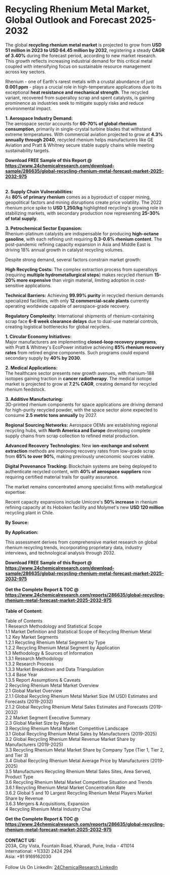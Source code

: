 <h1>Recycling Rhenium Metal Market, Global Outlook and Forecast 2025-2032</h1><p>The global <strong>recycling rhenium metal market</strong> is projected to grow from <strong>USD 51 million in 2023 to USD 64.45 million by 2032</strong>, registering a steady <strong>CAGR of 3.40%</strong> during the forecast period, according to new market research. This growth reflects increasing industrial demand for this critical metal coupled with intensifying focus on sustainable resource management across key sectors.</p><p>Rhenium - one of Earth's rarest metals with a crustal abundance of just <strong>0.001 ppm</strong> - plays a crucial role in high-temperature applications due to its exceptional <strong>heat resistance and mechanical strength</strong>. The recycled variant, recovered from superalloy scrap and spent catalysts, is gaining prominence as industries seek to mitigate supply risks and reduce environmental impact.</p><p><strong>1. Aerospace Industry Demand:</strong><br>
The aerospace sector accounts for <strong>60-70% of global rhenium consumption</strong>, primarily in single-crystal turbine blades that withstand extreme temperatures. With commercial aviation projected to grow at <strong>4.3% annually through 2040</strong>, recycled rhenium helps manufacturers like GE Aviation and Pratt &amp; Whitney secure stable supply chains while meeting sustainability targets.</p><div><b>Download FREE Sample of this Report @ 
            <a href="https://www.24chemicalresearch.com/download-sample/286635/global-recycling-rhenium-metal-forecast-market-2025-2032-975">
            https://www.24chemicalresearch.com/download-sample/286635/global-recycling-rhenium-metal-forecast-market-2025-2032-975</a></b></div><br><p><strong>2. Supply Chain Vulnerabilities:</strong><br>
As <strong>80% of primary rhenium</strong> comes as a byproduct of copper mining, geopolitical factors and mining disruptions create price volatility. The 2022 rhenium price spike to <strong>USD 1,250/kg</strong> highlighted recycling's growing role in stabilizing markets, with secondary production now representing <strong>25-30% of total supply</strong>.</p><p><strong>3. Petrochemical Sector Expansion:</strong><br>
Rhenium-platinum catalysts are indispensable for producing <strong>high-octane gasoline</strong>, with each refining unit requiring <strong>0.3-0.6% rhenium content</strong>. The post-pandemic refining capacity expansion in Asia and Middle East is driving 18% annual growth in catalyst recycling volumes.</p><p>Despite strong demand, several factors constrain market growth:</p><p><strong>High Recycling Costs:</strong> The complex extraction process from superalloys (requiring <strong>multiple hydrometallurgical steps</strong>) makes recycled rhenium <strong>15-20% more expensive</strong> than virgin material, limiting adoption in cost-sensitive applications.</p><p><strong>Technical Barriers:</strong> Achieving <strong>99.99% purity</strong> in recycled rhenium demands specialized facilities, with only <strong>12 commercial-scale plants</strong> currently operating worldwide capable of aerospace-grade recovery.</p><p><strong>Regulatory Complexity:</strong> International shipments of rhenium-containing scrap face <strong>6-8 week clearance delays</strong> due to dual-use material controls, creating logistical bottlenecks for global recyclers.</p><p><strong>1. Circular Economy Initiatives:</strong><br>
Major manufacturers are implementing <strong>closed-loop recovery programs</strong>, with Pratt &amp; Whitney's EcoPower initiative achieving <strong>85% rhenium recovery rates</strong> from retired engine components. Such programs could expand secondary supply by <strong>40% by 2030</strong>.</p><p><strong>2. Medical Applications:</strong><br>
The healthcare sector presents new growth avenues, with rhenium-188 isotopes gaining traction in <strong>cancer radiotherapy</strong>. The medical isotope market is projected to grow at <strong>7.2% CAGR</strong>, creating demand for recycled rhenium feedstock.</p><p><strong>3. Additive Manufacturing:</strong><br>
3D-printed rhenium components for space applications are driving demand for high-purity recycled powder, with the space sector alone expected to consume <strong>2.5 metric tons annually</strong> by 2027.</p><p><strong>Regional Sourcing Networks:</strong> Aerospace OEMs are establishing regional recycling hubs, with <strong>North America and Europe</strong> developing complete supply chains from scrap collection to refined metal production.</p><p><strong>Advanced Recovery Technologies:</strong> New <strong>ion-exchange and solvent extraction</strong> methods are improving recovery rates from low-grade scrap from <strong>65% to over 90%</strong>, making previously uneconomic sources viable.</p><p><strong>Digital Provenance Tracking:</strong> Blockchain systems are being deployed to authenticate recycled content, with <strong>40% of aerospace suppliers</strong> now requiring certified material trails for quality assurance.</p><p>The market remains concentrated among specialist firms with metallurgical expertise:</p><p>Recent capacity expansions include Umicore's <strong>50% increase</strong> in rhenium refining capacity at its Hoboken facility and Molymet's new <strong>USD 120 million</strong> recycling plant in Chile.</p><p><strong>By Source:</strong></p><p><strong>By Application:</strong></p><p>This assessment derives from comprehensive market research on global rhenium recycling trends, incorporating proprietary data, industry interviews, and technological analysis through 2032.</p><div><b>Download FREE Sample of this Report @ 
            <a href="https://www.24chemicalresearch.com/download-sample/286635/global-recycling-rhenium-metal-forecast-market-2025-2032-975">
            https://www.24chemicalresearch.com/download-sample/286635/global-recycling-rhenium-metal-forecast-market-2025-2032-975</a></b></div><br><div><b>Get the Complete Report & TOC @ 
            <a href="https://www.24chemicalresearch.com/reports/286635/global-recycling-rhenium-metal-forecast-market-2025-2032-975">
            https://www.24chemicalresearch.com/reports/286635/global-recycling-rhenium-metal-forecast-market-2025-2032-975</a></b></div><br>
            <b>Table of Content:</b><p>Table of Contents<br />
1 Research Methodology and Statistical Scope<br />
1.1 Market Definition and Statistical Scope of Recycling Rhenium Metal<br />
1.2 Key Market Segments<br />
1.2.1 Recycling Rhenium Metal Segment by Type<br />
1.2.2 Recycling Rhenium Metal Segment by Application<br />
1.3 Methodology & Sources of Information<br />
1.3.1 Research Methodology<br />
1.3.2 Research Process<br />
1.3.3 Market Breakdown and Data Triangulation<br />
1.3.4 Base Year<br />
1.3.5 Report Assumptions & Caveats<br />
2 Recycling Rhenium Metal Market Overview<br />
2.1 Global Market Overview<br />
2.1.1 Global Recycling Rhenium Metal Market Size (M USD) Estimates and Forecasts (2019-2032)<br />
2.1.2 Global Recycling Rhenium Metal Sales Estimates and Forecasts (2019-2032)<br />
2.2 Market Segment Executive Summary<br />
2.3 Global Market Size by Region<br />
3 Recycling Rhenium Metal Market Competitive Landscape<br />
3.1 Global Recycling Rhenium Metal Sales by Manufacturers (2019-2025)<br />
3.2 Global Recycling Rhenium Metal Revenue Market Share by Manufacturers (2019-2025)<br />
3.3 Recycling Rhenium Metal Market Share by Company Type (Tier 1, Tier 2, and Tier 3)<br />
3.4 Global Recycling Rhenium Metal Average Price by Manufacturers (2019-2025)<br />
3.5 Manufacturers Recycling Rhenium Metal Sales Sites, Area Served, Product Type<br />
3.6 Recycling Rhenium Metal Market Competitive Situation and Trends<br />
3.6.1 Recycling Rhenium Metal Market Concentration Rate<br />
3.6.2 Global 5 and 10 Largest Recycling Rhenium Metal Players Market Share by Revenue<br />
3.6.3 Mergers & Acquisitions, Expansion<br />
4 Recycling Rhenium Metal Industry Chai</p><div><b>Get the Complete Report & TOC @ 
            <a href="https://www.24chemicalresearch.com/reports/286635/global-recycling-rhenium-metal-forecast-market-2025-2032-975">
            https://www.24chemicalresearch.com/reports/286635/global-recycling-rhenium-metal-forecast-market-2025-2032-975</a></b></div><br><b>CONTACT US:</b><br>
            203A, City Vista, Fountain Road, Kharadi, Pune, India - 411014<br>
            International: +1(332) 2424 294<br>
            Asia: +91 9169162030 <br><br>
            Follow Us On LinkedIn: <a href="https://www.linkedin.com/company/24chemicalresearch/">24ChemicalResearch LinkedIn</a>